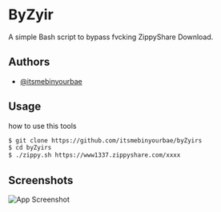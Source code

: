 
# ByZyir

A simple Bash script to bypass fvcking ZippyShare Download.


## Authors

- [@itsmebinyourbae](https://www.github.com/itsmebinyourbae)


## Usage

how to use this tools

```bash
$ git clone https://github.com/itsmebinyourbae/byZyirs
$ cd byZyirs
$ ./zippy.sh https://www1337.zippyshare.com/xxxx
```
    
## Screenshots

![App Screenshot](https://github.com/itsmebinyourbae/byZyirs/blob/main/20211212_040048.png)

